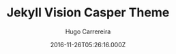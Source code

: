 ---
title: Jekyll Vision Casper Theme
github: https://github.com/hugocarreira/jekyll-vision-casper-theme
demo: https://hugocarreira.github.io/jekyll-vision-casper-theme/
author: Hugo Carrereira
ssg:
  - Jekyll
cms:
  - No Cms
date: 2016-11-26T05:26:16.000Z
github_branch: gh-pages
description: >-
  :construction: work in progress - only my simple vision of casper theme
  adapted to jekyll
stale: true
---
